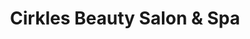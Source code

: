 ---
title: "Cirkles Beauty Salon & Spa"
url: /kumasi/cirkles-beauty-salon-und-spa/
shop: Kosmetik
---